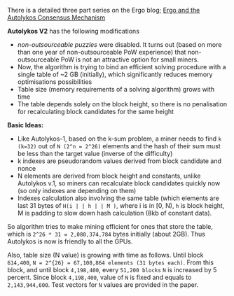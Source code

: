
There is a detailed three part series on the Ergo blog; [Ergo and the Autolykos Consensus Mechanism](https://ergoplatform.org/en/blog/Ergo-and-the-Autolykos-Consensus-Mechanism-Part-I/)


**Autolykos V2** has the following modifications

- *non-outsourceable puzzles* were disabled. It turns out (based on more than one year of non-outsourceable PoW experience) that non-outsourceable PoW is not an attractive option for small miners.
- Now, the algorithm is trying to bind an efficient solving procedure with a single table of ~2 GB (initially), which significantly reduces memory optimisations possibilities
- Table size (memory requirements of a solving algorithm) grows with time
- The table depends solely on the block height, so there is no penalisation for recalculating block candidates for the same height

**Basic Ideas:**

- Like Autolykos-1, based on the k-sum problem, a miner needs to find `k (k=32)` out of `N (2^n = 2^26)` elements and the hash of their sum must be less than the target value (inverse of the difficulty)
- k indexes are pseudorandom values derived from block candidate and nonce
- N elements are derived from block height and constants, unlike Autolykos v.1, so miners can recalculate block candidates quickly now (so only indexes are depending on them)
- Indexes calculation also involving the same table (which elements are last 31 bytes of `H(i | | h | | M )`, where i is in [0, N), `h` is block height, M is padding to slow down hash calculation (8kb of constant data).

So algorithm tries to make mining efficient for ones that store the table, which is `2^26 * 31 = 2,080,374,784` bytes initially (about 2GB). Thus Autolykos is now is friendly to all the GPUs.

Also, table size (N value) is growing with time as follows. Until block `614,400`, `N = 2^{26} = 67,108,864 elements (31 bytes each)`. From this block, and until block `4,198,400`, every `51,200 blocks` `N` is increased by 5 percent. Since block `4,198,400`, value of `N` is fixed and equals to `2,143,944,600`. Test vectors for `N` values are provided in the paper.


